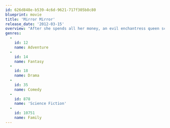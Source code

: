 ```yaml
---
id: 626d848e-b539-4c6d-9621-717f305b8c80
blueprint: movie
title: 'Mirror Mirror'
release_date: '2012-03-15'
overview: "After she spends all her money, an evil enchantress queen schemes to marry a handsome, wealthy prince. There's just one problem - he's in love with a beautiful princess, Snow White. Now, joined by seven rebellious dwarves, Snow White launches an epic battle of good vs. evil..."
genres:
  -
    id: 12
    name: Adventure
  -
    id: 14
    name: Fantasy
  -
    id: 18
    name: Drama
  -
    id: 35
    name: Comedy
  -
    id: 878
    name: 'Science Fiction'
  -
    id: 10751
    name: Family
---
```

